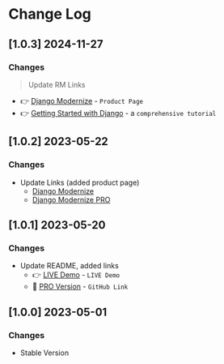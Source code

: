 # Change Log

## [1.0.3] 2024-11-27
### Changes

> Update RM Links

- 👉 [Django Modernize](https://app-generator.dev/product/atlantis-dark/django/) - `Product Page`
- 👉 [Getting Started with Django](https://app-generator.dev/docs/technologies/django/index.html) - a `comprehensive tutorial`

## [1.0.2] 2023-05-22
### Changes

- Update Links (added product page)
  - [Django Modernize](https://appseed.us/product/modernize-dashboard/django/)
  - [Django Modernize PRO](https://appseed.us/product/modernize-dashboard-pro/django/)

## [1.0.1] 2023-05-20
### Changes

- Update README, added links
  - 👉 [LIVE Demo](https://django-modernize.onrender.com) - `LIVE Demo`
  - 🛒 [PRO Version](https://github.com/app-generator/django-modernize-pro) - `GitHub Link`

## [1.0.0] 2023-05-01
### Changes

- Stable Version
